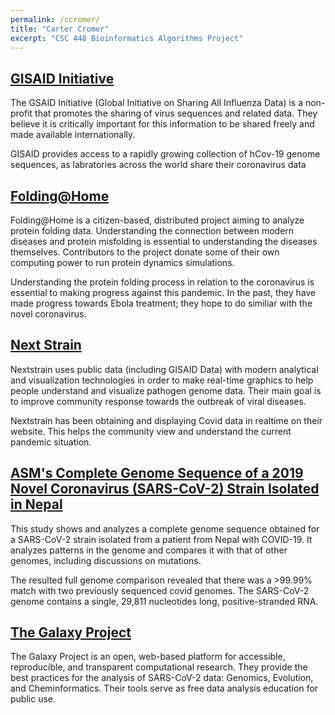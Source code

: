 ```yaml
---
permalink: /ccromer/
title: "Carter Cromer"
excerpt: "CSC 448 Bioinformatics Algorithms Project"
---
```


## [GISAID Initiative](https://www.gisaid.org/)

The GSAID Initiative (Global Initiative on Sharing All Influenza Data) is a non-profit that promotes the sharing of virus sequences and related data. They believe it is critically important for this information to be shared freely and made available internationally.

GISAID provides access to a rapidly growing collection of hCov-19 genome sequences, as labratories across the world share their coronavirus data

## [Folding@Home](https://foldingathome.org/)

Folding@Home is a citizen-based, distributed project aiming to analyze protein folding data. Understanding the connection between modern diseases and protein misfolding is essential to understanding the diseases themselves. Contributors to the project donate some of their own computing power to run protein dynamics simulations.

Understanding the protein folding process in relation to the coronavirus is essential to making progress against this pandemic. In the past, they have made progress towards Ebola treatment; they hope to do similiar with the novel coronavirus.

## [Next Strain](https://nextstrain.org/ncov/global)

Nextstrain uses public data (including GISAID Data) with modern analytical and visualization technologies in order to make real-time graphics to help people understand and visualize pathogen genome data. Their main goal is to improve community response towards the outbreak of viral diseases.

Nextstrain has been obtaining and displaying Covid data in realtime on their website. This helps the community view and understand the current pandemic situation.

## [ASM's Complete Genome Sequence of a 2019 Novel Coronavirus (SARS-CoV-2) Strain Isolated in Nepal](https://mra.asm.org/content/9/11/e00169-20)

This study shows and analyzes a complete genome sequence obtained for a SARS-CoV-2 strain isolated from a patient from Nepal with COVID-19. It analyzes patterns in the genome and compares it with that of other genomes, including discussions on mutations.

The resulted full genome comparison revealed that there was a >99.99% match with two previously sequenced covid genomes. The SARS-CoV-2 genome contains a single, 29,811 nucleotides long, positive-stranded RNA.

## [The Galaxy Project](https://covid19.galaxyproject.org/)

The Galaxy Project is an open, web-based platform for accessible, reproducible, and transparent computational research. They provide the best practices for the analysis of SARS-CoV-2 data: Genomics, Evolution, and Cheminformatics. Their tools serve as free data analysis education for public use.